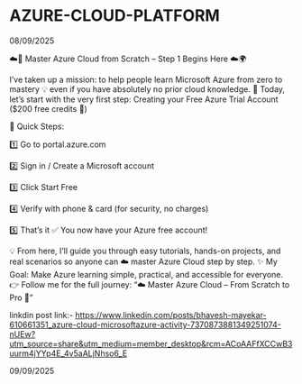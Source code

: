 # AZURE-CLOUD-PLATFORM

08/09/2025

☁️🚀 Master Azure Cloud from Scratch – Step 1 Begins Here ☁️🌍

I’ve taken up a mission: to help people learn Microsoft Azure from zero to mastery 💡 even if you have absolutely no prior cloud knowledge.
📌 Today, let’s start with the very first step:
 Creating your Free Azure Trial Account ($200 free credits 🎁)
 
🔹 Quick Steps:

 1️⃣ Go to portal.azure.com
 
 2️⃣ Sign in / Create a Microsoft account
 
 3️⃣ Click Start Free
 
 4️⃣ Verify with phone & card (for security, no charges)
 
 5️⃣ That’s it ✅ You now have your Azure free account!
 
💡 From here, I’ll guide you through easy tutorials, hands-on projects, and real scenarios so anyone can ☁️ master Azure Cloud step by step.
✨ My Goal: Make Azure learning simple, practical, and accessible for everyone.
👉 Follow me for the full journey:
 “☁️ Master Azure Cloud – From Scratch to Pro 🚀”
 
 linkdin post link:-
https://www.linkedin.com/posts/bhavesh-mayekar-610661351_azure-cloud-microsoftazure-activity-7370873881349251074-nUEw?utm_source=share&utm_medium=member_desktop&rcm=ACoAAFfXCCwB3uurm4jYYp4E_4v5aALjNhso6_E

09/09/2025


